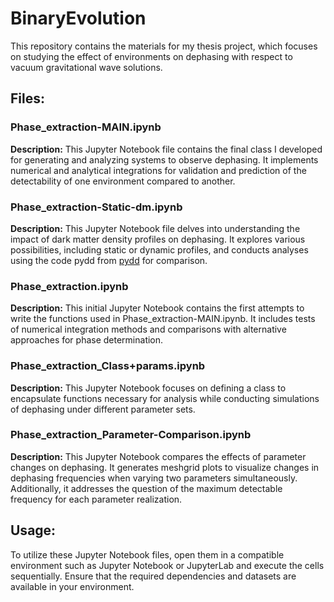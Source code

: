# BinaryEvolution

This repository contains the materials for my thesis project, which focuses on studying the effect of environments on dephasing with respect to vacuum gravitational wave solutions.

## Files:

### Phase_extraction-MAIN.ipynb

**Description:** This Jupyter Notebook file contains the final class I developed for generating and analyzing systems to observe dephasing. It implements numerical and analytical integrations for validation and prediction of the detectability of one environment compared to another.

### Phase_extraction-Static-dm.ipynb

**Description:** This Jupyter Notebook file delves into understanding the impact of dark matter density profiles on dephasing. It explores various possibilities, including static or dynamic profiles, and conducts analyses using the code pydd from [pydd](https://github.com/pipcole/pydd/tree/main/src/pydd) for comparison.

### Phase_extraction.ipynb

**Description:** This initial Jupyter Notebook contains the first attempts to write the functions used in Phase_extraction-MAIN.ipynb. It includes tests of numerical integration methods and comparisons with alternative approaches for phase determination.

### Phase_extraction_Class+params.ipynb

**Description:** This Jupyter Notebook focuses on defining a class to encapsulate functions necessary for analysis while conducting simulations of dephasing under different parameter sets.

### Phase_extraction_Parameter-Comparison.ipynb

**Description:** This Jupyter Notebook compares the effects of parameter changes on dephasing. It generates meshgrid plots to visualize changes in dephasing frequencies when varying two parameters simultaneously. Additionally, it addresses the question of the maximum detectable frequency for each parameter realization.

## Usage:

To utilize these Jupyter Notebook files, open them in a compatible environment such as Jupyter Notebook or JupyterLab and execute the cells sequentially. Ensure that the required dependencies and datasets are available in your environment.
